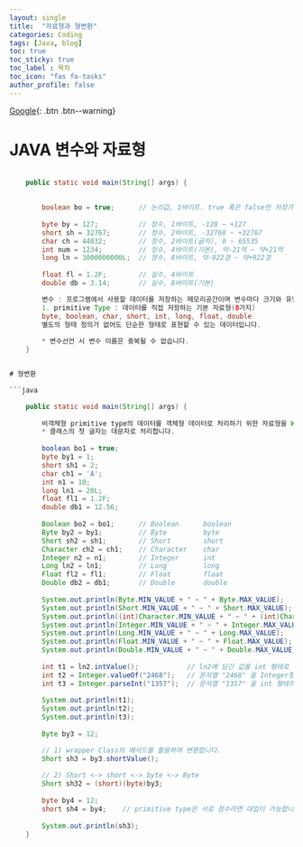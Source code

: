 ```yaml
---
layout: single
title:  "자료형과 형변환"
categories: Coding
tags: [Java, blog]
toc: true
toc_sticky: true
toc_label : 목차
toc_icon: "fas fa-tasks"
author_profile: false
---
```

[Google](https://google.com){: .btn .btn--warning}


# JAVA 변수와 자료형

```java

	public static void main(String[] args) {
		
	
		boolean bo = true;		// 논리값, 1바이트. true 혹은 false만 저장가능
		
		byte by = 127;			// 정수, 1바이트, -128 ~ +127
		short sh = 32767;		// 정수, 2바이트, -32768 ~ +32767
		char ch = 44032;		// 정수, 2바이트(글자), 0 ~ 65535
		int num = 1234;			// 정수, 4바이트(기본), 약-21억 ~ 약+21억
		long ln = 3000000000L;	// 정수, 8바이트, 약-922경 ~ 약+922경
		
		float fl = 1.2F;		// 실수, 4바이트
		double db = 3.14;		// 실수, 8바이트(기본)

		변수 : 프로그램에서 사용할 데이터를 저장하는 메모리공간이며 변수마다 크기와 유형이 다릅니다
		1. primitive Type : 데이터를 직접 저장하는 기본 자료형(8가지)
		byte, boolean, char, short, int, long, float, double
		별도의 형태 정의가 없어도 단순한 형태로 표현할 수 있는 데이터입니다.
		
		* 변수선언 시 변수 이름은 중복될 수 없습니다.
	}


# 형변환

```java

	public static void main(String[] args) {
		
		비객체형 primitive type의 데이터를 객체형 데이터로 처리하기 위한 자료형을 Wrapper Class라 하며, primitive type과 1:1 대응되는 클래스입니다.
		* 클래스의 첫 글자는 대문자로 처리합니다.
	
		boolean bo1 = true;
		byte by1 = 1;
		short sh1 = 2;
		char ch1 = 'A';
		int n1 = 10;
		long ln1 = 20L;
		float fl1 = 1.2F;
		double db1 = 12.56;
		
		Boolean bo2 = bo1;		// Boolean 		boolean
		Byte by2 = by1;			// Byte			byte
		Short sh2 = sh1;		// Short 		short
		Character ch2 = ch1;	// Character	char
		Integer n2 = n1;		// Integer		int
		Long ln2 = ln1;			// Long			long
		Float fl2 = fl1;		// Float		float
		Double db2 = db1;		// Double 		double
		
		System.out.println(Byte.MIN_VALUE + " ~ " + Byte.MAX_VALUE);
		System.out.println(Short.MIN_VALUE + " ~ " + Short.MAX_VALUE);
		System.out.println((int)Character.MIN_VALUE + " ~ " + (int)Character.MAX_VALUE);
		System.out.println(Integer.MIN_VALUE + " ~ " + Integer.MAX_VALUE);
		System.out.println(Long.MIN_VALUE + " ~ " + Long.MAX_VALUE);
		System.out.println(Float.MIN_VALUE + " ~ " + Float.MAX_VALUE);
		System.out.println(Double.MIN_VALUE + " ~ " + Double.MAX_VALUE);
		
		int t1 = ln2.intValue();			// ln2에 담긴 값을 int 형태로 반환합니다.
		int t2 = Integer.valueOf("2468");	// 문자열 "2468" 을 Integer형태의 값으로 반환합니다.
		int t3 = Integer.parseInt("1357");	// 문자열 "1357" 을 int 형태의 값으로 반환합니다.
		
		System.out.println(t1);
		System.out.println(t2);
		System.out.println(t3);
		
		Byte by3 = 12;

		// 1) wrapper Class의 메서드를 활용하여 변환합니다.
		Short sh3 = by3.shortValue();
		
		// 2) Short <-> short <-> byte <-> Byte
		Short sh32 = (short)(byte)by3;
		
		byte by4 = 12;
		short sh4 = by4;	// primitive type은 서로 정수라면 대입이 가능합니다.
		
		System.out.println(sh3);
	}


